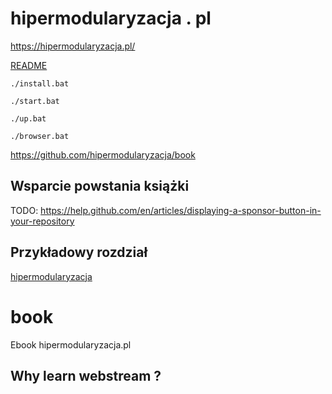 # hipermodularyzacja . pl
https://hipermodularyzacja.pl/

[README](README.md)

    ./install.bat

    ./start.bat

    ./up.bat

    ./browser.bat

https://github.com/hipermodularyzacja/book


## Wsparcie powstania książki
TODO:
https://help.github.com/en/articles/displaying-a-sponsor-button-in-your-repository




## Przykładowy rozdział

[hipermodularyzacja](https://book.hipermodularyzacja.pl/book/1/wstep.html)

# book
Ebook hipermodularyzacja.pl

## Why learn webstream ?

